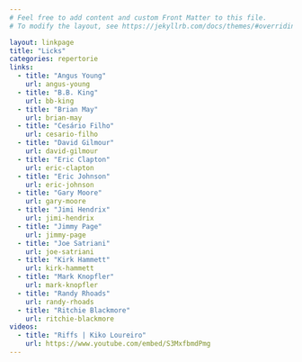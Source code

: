 ```yaml
---
# Feel free to add content and custom Front Matter to this file.
# To modify the layout, see https://jekyllrb.com/docs/themes/#overriding-theme-defaults

layout: linkpage
title: "Licks"
categories: repertorie
links:
  - title: "Angus Young"
    url: angus-young
  - title: "B.B. King"
    url: bb-king
  - title: "Brian May"
    url: brian-may
  - title: "Cesário Filho"
    url: cesario-filho
  - title: "David Gilmour"
    url: david-gilmour
  - title: "Eric Clapton"
    url: eric-clapton
  - title: "Eric Johnson"
    url: eric-johnson
  - title: "Gary Moore"
    url: gary-moore
  - title: "Jimi Hendrix"
    url: jimi-hendrix
  - title: "Jimmy Page"
    url: jimmy-page
  - title: "Joe Satriani"
    url: joe-satriani
  - title: "Kirk Hammett"
    url: kirk-hammett
  - title: "Mark Knopfler"
    url: mark-knopfler
  - title: "Randy Rhoads"
    url: randy-rhoads
  - title: "Ritchie Blackmore"
    url: ritchie-blackmore
videos:
  - title: "Riffs | Kiko Loureiro"
    url: https://www.youtube.com/embed/S3MxfbmdPmg
---
```

